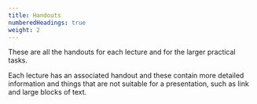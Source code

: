 ```yaml
---
title: Handouts
numberedHeadings: true
weight: 2
---
```


These are all the handouts for each lecture and for the larger practical tasks.

Each lecture has an associated handout and these contain more detailed information and things that are not suitable for a presentation, such as link and large blocks of text. 